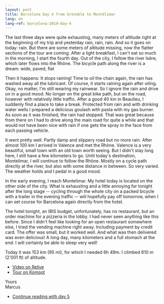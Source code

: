 ```yaml
---
layout: post
title: Barcelona Day 4 from Grenoble to Montélimar
lang: en
lang-ref: barcelona-2019-day-4
---
```


The last three days were quite exhausting, many meters of altitude right at the beginning of my trip and yesterday rain, rain, rain. And so it goes on today: rain. But there are some meters of altitude missing, now the flatter sections of the tour are coming. After a light breakfast, I can't eat so much in the morning, I start the fourth day. Out of the city, I follow the river Isère, which later flows into the Rhône. The bicycle path along the river is a dream: wide, paved, flat

Then it happens: It stops raining! Time to oil the chain again, the rain has washed away all the lubricant. Of course, it starts raining again after oiling. Okay, no matter, I'm still wearing my rainwear. So I ignore the rain and drive on in a good mood. No longer on the great bike path, but on the road, however with relatively little traffic. After a good 40 km in Beaulieu, I suddenly find a place to take a break. Protected from rain and with drinking water wells I prepared a delicious goulash with pasta with my gas burner. As soon as it was finished, the rain had stopped. That was great because from there on I had to drive along the main road for quite a while and that would not have been nice with rain if one gets the spray in the face from each passing vehicle.

It went pretty well. Partly damp and slippery road but no more rain. After almost 100 km I arrived in Valence and met the Rhône. Valence is a very beautiful, small town with an old town worth seeing. But I didn't stay long here, I still have a few kilometers to go. Until today's destination, Montelimar, I will continue to follow the Rhône. Mostly on a cycle path directly at the river, but also with some distance in between. So very varied. The weather holds and I pedal in a good mood.

In the early evening, I reach Montelimar. My hotel today is located on the other side of the city. What is exhausting and a little annoying for tonight after the long stage -- cycling through the whole city on a packed bicycle with a trailer in the evening traffic -- will hopefully pay off tomorrow, when I can set course for Barcelona again directly from the hotel.

The hotel tonight, an IBIS budget, unfortunately, has no restaurant, but an order machine for a pizzeria in the lobby. I had never seen anything like this before. Since I didn't feel like looking for an open restaurant somewhere else, I tried the vending machine right away. Including payment by credit card. The offer was small, but it worked well. And what was then delivered was even delicious! A long day, many kilometers and a full stomach at the end. I will certainly be able to sleep very well!

Today it was 153 km (95 mi), for which I needed 6h 49m. I climbed 610 m (2'001 ft) of altitude.

- [Video on Relive](https://www.relive.cc/view/r10005731530)
- [Tour on Komoot](https://www.komoot.com/tour/67837000/zoom)

Yours  
Marcus

- [Continue reading with day 5](/en/2019/05/21/Barcelona-2019-Day-5/)
